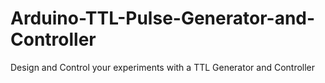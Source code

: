 # Arduino-TTL-Pulse-Generator-and-Controller
Design and Control your experiments with a TTL Generator and Controller
